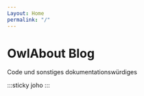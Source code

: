 ```yaml
---
Layout: Home
permalink: "/"
---
```


# OwlAbout Blog

Code und sonstiges dokumentationswürdiges

:::sticky
joho
:::
